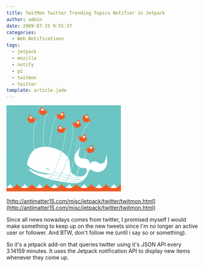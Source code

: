 ```yaml
---
title: TwitMon Twitter Trending Topics Notifier in Jetpack
author: admin
date: 2009-07-15 9:55:37
categories:
  - Web Notifications
tags: 
  - jetpack
  - mozilla
  - notify
  - pi
  - twitmon
  - twitter
template: article.jade
---
```


[![I don](twitter_fail_whale-300x225.jpg "Fail Whale")](twitter_fail_whale.jpg)

[http://antimatter15.com/misc/jetpack/twitter/twitmon.html](http://antimatter15.com/misc/jetpack/twitter/twitmon.html)

Since all news nowadays comes from twitter, I promised myself I would make something to keep up on the new tweets since I'm no longer an active user or follower. And BTW, don't follow me (until i say so or something).

So it's a jetpack add-on that queries twitter using it's JSON API every 3.14159 minutes. It uses the Jetpack notification API to display new items whenever they come up.
